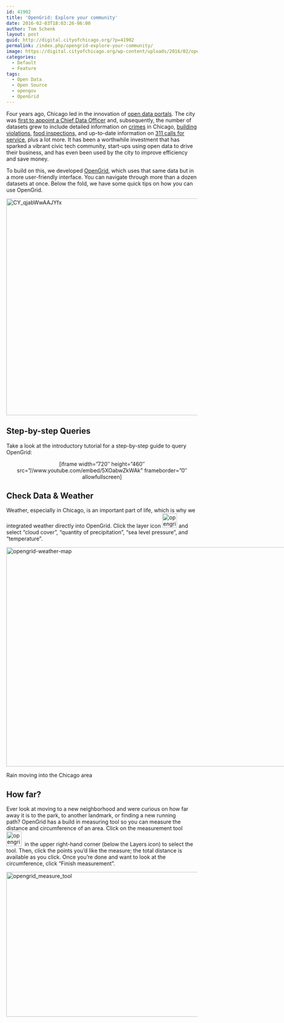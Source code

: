 ```yaml
---
id: 41902
title: 'OpenGrid: Explore your community'
date: 2016-02-03T18:03:26-06:00
author: Tom Schenk
layout: post
guid: http://digital.cityofchicago.org/?p=41902
permalink: /index.php/opengrid-explore-your-community/
image: https://digital.cityofchicago.org/wp-content/uploads/2016/02/opengrid-mid.png
categories:
  - Default
  - Feature
tags:
  - Open Data
  - Open Source
  - opengov
  - OpenGrid
---
```

Four years ago, Chicago led in the innovation of [open data portals](https://data.cityofchicago.org). The city was [first to appoint a Chief Data Officer](http://www.cityofchicago.org/city/en/depts/mayor/press_room/press_releases/2011/may_2011/Mayor_elect_Emanuel_Names_Chicagos_Technology_Leadership_Team.html) and, subsequently, the number of datasets grew to include detailed information on [crimes](https://data.cityofchicago.org/Public-Safety/Crimes-2001-to-present/ijzp-q8t2) in Chicago, [building violations](https://data.cityofchicago.org/Buildings/Building-Violations/22u3-xenr), [food inspections,](https://data.cityofchicago.org/Health-Human-Services/Food-Inspections/4ijn-s7e5) and up-to-date information on [311 calls for service](https://data.cityofchicago.org/browse?category=Service+Requests&sortBy=relevance&utf8=%E2%9C%93), plus a lot more. It has been a worthwhile investment that has sparked a vibrant civic tech community, start-ups using open data to drive their business, and has even been used by the city to improve efficiency and save money.

To build on this, we developed [OpenGrid](http://chicago.opengrid.io/opengrid/), which uses that same data but in a more user-friendly interface. You can navigate through more than a dozen datasets at once. Below the fold, we have some quick tips on how you can use OpenGrid.

[<img loading="lazy" class="aligncenter size-full wp-image-41917" src="http://digital.cityofchicago.org/wp-content/uploads/2016/01/CY_qjabWwAAJYfx.png" alt="CY_qjabWwAAJYfx" width="724" height="572" srcset="https://digital.cityofchicago.org/wp-content/uploads/2016/01/CY_qjabWwAAJYfx.png 724w, https://digital.cityofchicago.org/wp-content/uploads/2016/01/CY_qjabWwAAJYfx-300x237.png 300w" sizes="(max-width: 724px) 100vw, 724px" />](http://j.mp/opengrid)

<!--more-->

## Step-by-step Queries

Take a look at the introductory tutorial for a step-by-step guide to query OpenGrid:

<p style="text-align: center;">
  [iframe width=&#8221;720&#8243; height=&#8221;460&#8243; src=&#8221;//www.youtube.com/embed/5XOabwZkWAk&#8221; frameborder=&#8221;0&#8243; allowfullscreen]
</p>

## Check Data & Weather

Weather, especially in Chicago, is an important part of life, which is why we integrated weather directly into OpenGrid. Click the layer icon <img loading="lazy" src="http://digital.cityofchicago.org/wp-content/uploads/2016/01/opengrid_layer_icon.png" alt="opengrid_layer_icon" width="39" height="38" /> and select &#8220;cloud cover&#8221;, &#8220;quantity of precipitation&#8221;, &#8220;sea level pressure&#8221;, and &#8220;temperature&#8221;.

<div id="attachment_41951" style="width: 1034px" class="wp-caption aligncenter">
  <a href="http://digital.cityofchicago.org/wp-content/uploads/2016/02/weather-map.jpg"><img aria-describedby="caption-attachment-41951" loading="lazy" class="wp-image-41951 size-large" src="http://digital.cityofchicago.org/wp-content/uploads/2016/02/weather-map-1024x579.jpg" alt="opengrid-weather-map" width="1024" height="579" srcset="https://digital.cityofchicago.org/wp-content/uploads/2016/02/weather-map-1024x579.jpg 1024w, https://digital.cityofchicago.org/wp-content/uploads/2016/02/weather-map-300x170.jpg 300w, https://digital.cityofchicago.org/wp-content/uploads/2016/02/weather-map.jpg 1679w" sizes="(max-width: 1024px) 100vw, 1024px" /></a>
  
  <p id="caption-attachment-41951" class="wp-caption-text">
    Rain moving into the Chicago area
  </p>
</div>

## How far?

Ever look at moving to a new neighborhood and were curious on how far away it is to the park, to another landmark, or finding a new running path? OpenGrid has a build in measuring tool so you can measure the distance and circumference of an area. Click on the measurement tool<img loading="lazy" src="http://digital.cityofchicago.org/wp-content/uploads/2016/01/opengrid_measurement_icon.png" alt="opengrid_measurement_icon" width="40" height="39" />  in the upper right-hand corner (below the Layers icon) to select the tool. Then, click the points you&#8217;d like the measure; the total distance is available as you click. Once you&#8217;re done and want to look at the circumference, click &#8220;Finish measurement&#8221;.

[<img loading="lazy" class="aligncenter size-large wp-image-41909" src="http://digital.cityofchicago.org/wp-content/uploads/2016/01/opengrid_measure_tool1-1024x382.png" alt="opengrid_measure_tool" width="1024" height="382" srcset="https://digital.cityofchicago.org/wp-content/uploads/2016/01/opengrid_measure_tool1-1024x382.png 1024w, https://digital.cityofchicago.org/wp-content/uploads/2016/01/opengrid_measure_tool1-300x112.png 300w, https://digital.cityofchicago.org/wp-content/uploads/2016/01/opengrid_measure_tool1.png 1679w" sizes="(max-width: 1024px) 100vw, 1024px" />](http://digital.cityofchicago.org/wp-content/uploads/2016/01/opengrid_measure_tool1.png)

&nbsp;